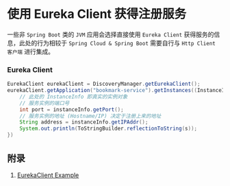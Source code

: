 # 使用 Eureka Client 获得注册服务

一些非 `Spring Boot` 类的 `JVM` 应用会选择直接使用 `Eureka Client` 获得服务的信息，此处的行为相较于 `Spring Cloud & Spring Boot` 需要自行与 `Http Client 客户端` 进行集成。

### Eureka Client

```java
EurekaClient eurekaClient = DiscoveryManager.getEurekaClient();
eurekaClient.getApplication("bookmark-service").getInstances((InstanceInfo instanceInfo)->{
    // 此处的 InstanceInfo 即真实的实例对象
    // 服务实例的端口号
    int port = instanceInfo.getPort();
    // 服务实例的地址 (Hostname/IP) 决定于注册上来的地址
    String address = instanceInfo.getIPAddr();
    System.out.println(ToStringBuilder.reflectionToString(s));
})
```

## 附录

1. [EurekaClient Example](https://github.com/Netflix/eureka/blob/master/eureka-examples/src/main/java/com/netflix/eureka/ExampleEurekaClient.java)
